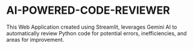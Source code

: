 # AI-POWERED-CODE-REVIEWER
This Web Application created using Streamlit,  leverages Gemini AI to automatically review Python code for potential errors, inefficiencies, and areas for improvement.
